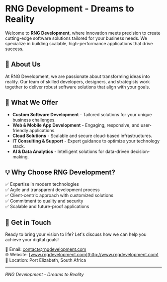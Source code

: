 # RNG Development - Dreams to Reality 
Welcome to **RNG Development**, where innovation meets precision to create cutting-edge software solutions tailored for your business needs. We specialize in building scalable, high-performance applications that drive success.

## 🚀 About Us
At RNG Development, we are passionate about transforming ideas into reality. Our team of skilled developers, designers, and strategists work together to deliver robust software solutions that align with your goals.

## 🔹 What We Offer
- **Custom Software Development** - Tailored solutions for your unique business challenges.
- **Web & Mobile App Development** - Engaging, responsive, and user-friendly applications.
- **Cloud Solutions** - Scalable and secure cloud-based infrastructures.
- **IT Consulting & Support** - Expert guidance to optimize your technology stack.
- **AI & Data Analytics** - Intelligent solutions for data-driven decision-making.

## 💡 Why Choose RNG Development?
✅ Expertise in modern technologies<br>
✅ Agile and transparent development process<br>
✅ Client-centric approach with customized solutions<br>
✅ Commitment to quality and security<br>
✅ Scalable and future-proof applications

## 📩 Get in Touch
Ready to bring your vision to life? Let's discuss how we can help you achieve your digital goals!

📧 Email: contact@rngdevelopment.com  
🌐 Website: [www.rngdevelopment.com](http://www.rngdevelopment.com)  
📍 Location: Port Elizabeth, South Africa

---
*RNG Development - Dreams to Reality*

